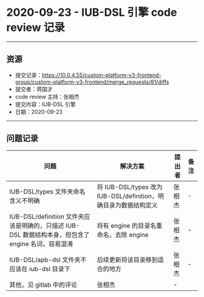 # 2020-09-23 - IUB-DSL 引擎 code review 记录

---

## 资源

- 提交记录：https://10.0.4.55/custom-platform-v3-frontend-group/custom-platform-v3-frontend/merge_requests/81/diffs
- 提交者：蒋国才
- code review 主持：张相杰
- 提交内容：IUB-DSL 引擎
- 日期：2020-09-23

---

## 问题记录

| 问题 | 解决方案 | 提出者 | 备注 |
|---|---|---|---|
| IUB-DSL/types 文件夹命名含义不明确 | 将 IUB-DSL/types 改为 IUB-DSL/definition，明确目录为数据结构定义 | 张相杰 | - |
| IUB-DSL/definition 文件夹应该是明确的，只描述 IUB-DSL 数据结构本身，但包含了 engine 名词，容易混淆 | 将有 engine 的目录名重命名，去除 engine | 张相杰 | - |
| IUB-DSL/apb-dsl 文件夹不应该在 iub-dsl 目录下 | 后续更新将该目录移到适合的地方 | 张相杰 | - |
| 其他，见 gitlab 中的评论 | 张相杰 | - |
